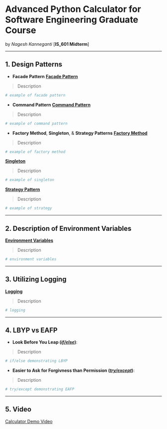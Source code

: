 # Advanced Python Calculator for Software Engineering Graduate Course
by *Nagesh Kanneganti* [__IS_601 Midterm__]

---

## 1. Design Patterns

- __Facade Pattern__
[__Facade Pattern__]()
> Description
```python
# example of facade pattern
```

- __Command Pattern__
[__Command Pattern__]()
> Description
```python
# example of command pattern
```

- __Factory Method__, __Singleton__, & __Strategy Patterns__
[__Factory Method__]()
> Description
```python
# example of factory method
```

[__Singleton__]()
> Description
```python
# example of singleton
```

[__Strategy Pattern__]()
> Description
```python
# example of strategy
```

---

## 2. Description of Environment Variables
[__Environment Variables__]()
> Description
```python
# environment variables
```

---

## 3. Utilizing Logging
[__Logging__]()
> Description
```python
# logging
```

---

## 4. LBYP vs EAFP
- __Look Before You Leap ([*if/else*]())__:
> Description
```python
# if/else demonstrating LBYP
```

- __Easier to Ask for Forgivness than Permission ([*try/except*]())__:
> Description
```python
# try/except demonstrating EAFP
```

---

## 5. Video
[Calculator Demo Video]()